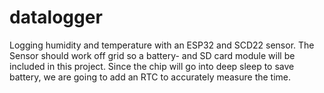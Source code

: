 # datalogger

Logging humidity and temperature with an ESP32 and SCD22 sensor.
The Sensor should work off grid so a battery- and SD card module will be included in this project.
Since the chip will go into deep sleep to save battery, we are going to add an RTC to accurately measure the time.
